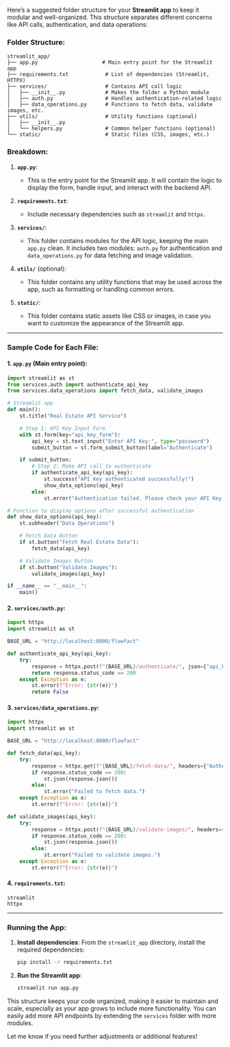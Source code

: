 Here’s a suggested folder structure for your **Streamlit app** to keep it modular and well-organized. This structure separates different concerns like API calls, authentication, and data operations:

### Folder Structure:

```
streamlit_app/
├── app.py                     # Main entry point for the Streamlit app
├── requirements.txt            # List of dependencies (Streamlit, HTTPX)
├── services/                   # Contains API call logic
│   ├── __init__.py             # Makes the folder a Python module
│   ├── auth.py                 # Handles authentication-related logic
│   ├── data_operations.py      # Functions to fetch data, validate images, etc.
├── utils/                      # Utility functions (optional)
│   ├── __init__.py
│   └── helpers.py              # Common helper functions (optional)
└── static/                     # Static files (CSS, images, etc.)
```

### Breakdown:

1. **`app.py`**:
   - This is the entry point for the Streamlit app. It will contain the logic to display the form, handle input, and interact with the backend API.

2. **`requirements.txt`**:
   - Include necessary dependencies such as `streamlit` and `httpx`.

3. **`services/`**:
   - This folder contains modules for the API logic, keeping the main `app.py` clean. It includes two modules: `auth.py` for authentication and `data_operations.py` for data fetching and image validation.

4. **`utils/`** (optional):
   - This folder contains any utility functions that may be used across the app, such as formatting or handling common errors.

5. **`static/`**:
   - This folder contains static assets like CSS or images, in case you want to customize the appearance of the Streamlit app.

---

### Sample Code for Each File:

#### 1. **`app.py`** (Main entry point):
```python
import streamlit as st
from services.auth import authenticate_api_key
from services.data_operations import fetch_data, validate_images

# Streamlit app
def main():
    st.title("Real Estate API Service")

    # Step 1: API Key Input Form
    with st.form(key="api_key_form"):
        api_key = st.text_input("Enter API Key:", type="password")
        submit_button = st.form_submit_button(label="Authenticate")

    if submit_button:
        # Step 2: Make API call to authenticate
        if authenticate_api_key(api_key):
            st.success("API Key authenticated successfully!")
            show_data_options(api_key)
        else:
            st.error("Authentication failed. Please check your API Key.")

# Function to display options after successful authentication
def show_data_options(api_key):
    st.subheader("Data Operations")

    # Fetch Data Button
    if st.button("Fetch Real Estate Data"):
        fetch_data(api_key)

    # Validate Images Button
    if st.button("Validate Images"):
        validate_images(api_key)

if __name__ == "__main__":
    main()
```

#### 2. **`services/auth.py`**:
```python
import httpx
import streamlit as st

BASE_URL = "http://localhost:8000/flowfact"

def authenticate_api_key(api_key):
    try:
        response = httpx.post(f"{BASE_URL}/authenticate/", json={"api_key": api_key})
        return response.status_code == 200
    except Exception as e:
        st.error(f"Error: {str(e)}")
        return False
```

#### 3. **`services/data_operations.py`**:
```python
import httpx
import streamlit as st

BASE_URL = "http://localhost:8000/flowfact"

def fetch_data(api_key):
    try:
        response = httpx.get(f"{BASE_URL}/fetch-data/", headers={"Authorization": api_key})
        if response.status_code == 200:
            st.json(response.json())
        else:
            st.error("Failed to fetch data.")
    except Exception as e:
        st.error(f"Error: {str(e)}")

def validate_images(api_key):
    try:
        response = httpx.post(f"{BASE_URL}/validate-images/", headers={"Authorization": api_key})
        if response.status_code == 200:
            st.json(response.json())
        else:
            st.error("Failed to validate images.")
    except Exception as e:
        st.error(f"Error: {str(e)}")
```

#### 4. **`requirements.txt`**:
```text
streamlit
httpx
```

---

### Running the App:

1. **Install dependencies**:
   From the `streamlit_app` directory, install the required dependencies:
   ```bash
   pip install -r requirements.txt
   ```

2. **Run the Streamlit app**:
   ```bash
   streamlit run app.py
   ```

This structure keeps your code organized, making it easier to maintain and scale, especially as your app grows to include more functionality. You can easily add more API endpoints by extending the `services` folder with more modules. 

Let me know if you need further adjustments or additional features!